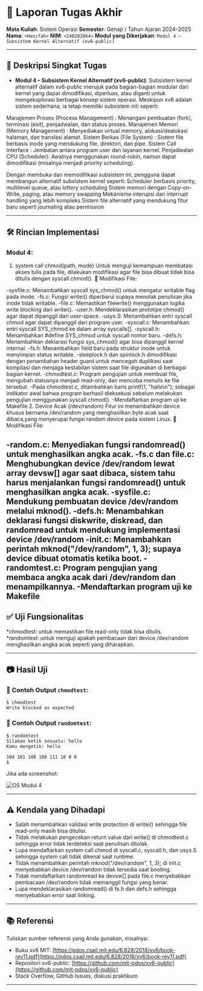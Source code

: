 # 📝 Laporan Tugas Akhir

**Mata Kuliah**: Sistem Operasi
**Semester**: Genap / Tahun Ajaran 2024–2025
**Nama**: `<Hanifah>`
**NIM**: `<240202864>`
**Modul yang Dikerjakan**:
`Modul 4 – Subsistem Kernel Alternatif (xv6-public)`

---

## 📌 Deskripsi Singkat Tugas

* **Modul 4 – Subsistem Kernel Alternatif (xv6-public)**:
 Subsistem kernel alternatif dalam xv6-public merujuk pada bagian-bagian modular dari kernel yang dapat dimodifikasi, diperluas, atau diganti untuk mengeksplorasi berbagai konsep sistem operasi. Meskipun xv6 adalah sistem sederhana, ia tetap memiliki subsistem inti seperti:

Manajemen Proses (Process Management) : Menangani pembuatan (fork), terminasi (exit), penjadwalan, dan status proses.
Manajemen Memori (Memory Management) : Menyediakan virtual memory, alokasi/dealokasi halaman, dan translasi alamat.
Sistem Berkas (File System) : Sistem file berbasis inode yang mendukung file, direktori, dan pipe.
Sistem Call Interface : Jembatan antara program user dan layanan kernel.
Penjadwalan CPU (Scheduler): Awalnya menggunakan round-robin, namun dapat dimodifikasi (misalnya menjadi priority scheduling).

Dengan membuka dan memodifikasi subsistem ini, pengguna dapat membangun alternatif subsistem kernel seperti:
Scheduler berbasis priority, multilevel queue, atau lottery scheduling
Sistem memori dengan Copy-on-Write, paging, atau memory swapping
Mekanisme interupsi dan interrupt handling yang lebih kompleks
Sistem file alternatif yang mendukung fitur baru seperti journaling atau permission


---

## 🛠️ Rincian Implementasi

### Modul 4:

1. system call chmod(path, mode) Untuk menguji kemampuan membatasi akses tulis pada file, dilakukan modifikasi agar file bisa dibuat tidak bisa ditulis dengan syscall chmod(). 🔧 Modifikasi File:

-sysfile.c: Menambahkan syscall sys_chmod() untuk mengatur writable flag pada inode.
-fs.c: Fungsi writei() diperbarui supaya menolak penulisan jika inode tidak writable.
-file.c: Memastikan filewrite() menggunakan logika write blocking dari writei().
-user.h: Mendeklarasikan prototipe chmod() agar dapat dipanggil dari user-space.
-usys.S: Menambahkan entri syscall chmod agar dapat dipanggil dari program user.
-syscall.c: Menambahkan entri syscall SYS_chmod ke dalam array syscalls[].
-syscall.h: Menambahkan #define SYS_chmod untuk syscall nomor baru.
-defs.h: Menambahkan deklarasi fungsi sys_chmod() agar bisa dipanggil kernel internal.
-fs.h: Menambahkan field baru pada struktur inode untuk menyimpan status writable.
-sleeplock.h dan spinlock.h dimodifikasi dengan penambahan header guard untuk mencegah duplikasi saat kompilasi dan menjaga kestabilan sistem saat file digunakan di berbagai bagian kernel.
-chmodtest.c: Program pengujian untuk membuat file, mengubah statusnya menjadi read-only, dan mencoba menulis ke file tersebut.
-Pada chmodtest.c, ditambahkan baris printf(1, "hallo\n"); sebagai indikator awal bahwa program berhasil dieksekusi sebelum melakukan pengujian menggunakan syscall chmod().
-Mendaftarkan program uji ke Makefile
2. Device Acak (/dev/random) Fitur ini menambahkan device khusus bernama /dev/random yang menghasilkan byte acak saat dibaca,yang menyerupai fungsi random device pada sistem Linux. 🔧 Modifikasi File:

-random.c: Menyediakan fungsi randomread() untuk menghasilkan angka acak.
-fs.c dan file.c: Menghubungkan device /dev/random lewat array devsw[] agar saat dibaca, sistem tahu harus menjalankan fungsi randomread() untuk menghasilkan angka acak.
-sysfile.c: Mendukung pembuatan device /dev/random melalui mknod().
-defs.h: Menambahkan deklarasi fungsi diskwrite, diskread, dan randomread untuk mendukung implementasi device /dev/random
-init.c: Menambahkan perintah mknod("/dev/random", 1, 3); supaya device dibuat otomatis ketika boot.
-randomtest.c: Program pengujian yang membaca angka acak dari /dev/random dan menampilkannya.
-Mendaftarkan program uji ke Makefile
---

## ✅ Uji Fungsionalitas

*chmodtest: untuk memastikan file read-only tidak bisa ditulis.  
*randomtest: untuk menguji apakah pembacaan dari device /dev/random menghasilkan angka acak seperti yang diharapkan.

---

## 📷 Hasil Uji

### 📍 Contoh Output `chmodtest`:

```
$ chmodtest
Write blocked as expected
```

### 📍 Contoh Output `randomtest`:

```
$ randomtest
Silakan ketik sesuatu: hello
Kamu mengetik: hello

104 101 108 108 111 10 0 0 
$ 
```

Jika ada screenshot:

![OS Modul 4](https://github.com/user-attachments/assets/836b0c74-b6a4-45c6-b1f3-b4f202329314)


---

## ⚠️ Kendala yang Dihadapi

* Salah menambahkan validasi write protection di writei() sehingga file read-only masih bisa ditulisi.
* Tidak melakukan pengecekan return value dari write() di chmodtest.c sehingga error tidak terdeteksi saat penulisan ditolak.
* Lupa mendaftarkan system call chmod di syscall.c, syscall.h, dan usys.S sehingga system call tidak dikenal saat runtime.
* Tidak menambahkan perintah mknod("/dev/random", 1, 3); di init.c menyebabkan device /dev/random tidak tersedia saat booting.
* Tidak mendaftarkan randomread ke devsw[] pada file.c menyebabkan pembacaan /dev/random tidak memanggil fungsi yang benar.
* Lupa mendeklarasikan randomread() di fs.h dan defs.h sehingga menyebabkan error saat linking.

---

## 📚 Referensi

Tuliskan sumber referensi yang Anda gunakan, misalnya:

* Buku xv6 MIT: [https://pdos.csail.mit.edu/6.828/2018/xv6/book-rev11.pdf](https://pdos.csail.mit.edu/6.828/2018/xv6/book-rev11.pdf)
* Repositori xv6-public: [https://github.com/mit-pdos/xv6-public](https://github.com/mit-pdos/xv6-public)
* Stack Overflow, GitHub Issues, diskusi praktikum

---


